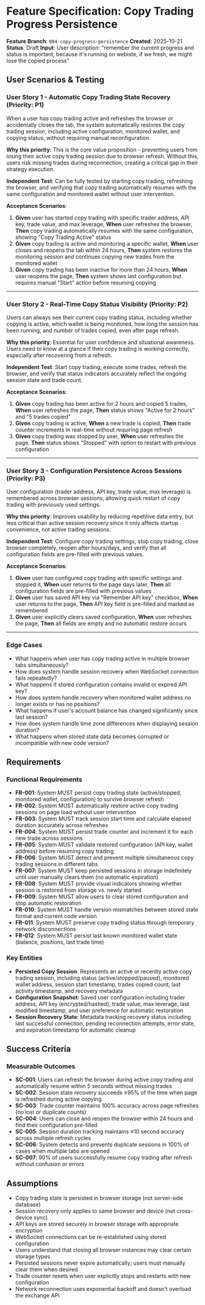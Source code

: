 # Feature Specification: Copy Trading Progress Persistence

**Feature Branch**: `004-copy-progress-persistence`
**Created**: 2025-10-21
**Status**: Draft
**Input**: User description: "remember the current progress and status is important, because it's running on webiste, if we fresh, we might lose the copied process"

## User Scenarios & Testing

### User Story 1 - Automatic Copy Trading State Recovery (Priority: P1)

When a user has copy trading active and refreshes the browser or accidentally closes the tab, the system automatically restores the copy trading session, including active configuration, monitored wallet, and copying status, without requiring manual reconfiguration.

**Why this priority**: This is the core value proposition - preventing users from losing their active copy trading session due to browser refresh. Without this, users risk missing trades during reconnection, creating a critical gap in their strategy execution.

**Independent Test**: Can be fully tested by starting copy trading, refreshing the browser, and verifying that copy trading automatically resumes with the same configuration and monitored wallet without user intervention.

**Acceptance Scenarios**:

1. **Given** user has started copy trading with specific trader address, API key, trade value, and max leverage, **When** user refreshes the browser, **Then** copy trading automatically resumes with the same configuration, showing "Copy Trading Active" status
2. **Given** copy trading is active and monitoring a specific wallet, **When** user closes and reopens the tab within 24 hours, **Then** system restores the monitoring session and continues copying new trades from the monitored wallet
3. **Given** copy trading has been inactive for more than 24 hours, **When** user reopens the page, **Then** system shows last configuration but requires manual "Start" action before resuming copying

---

### User Story 2 - Real-Time Copy Status Visibility (Priority: P2)

Users can always see their current copy trading status, including whether copying is active, which wallet is being monitored, how long the session has been running, and number of trades copied, even after page refresh.

**Why this priority**: Essential for user confidence and situational awareness. Users need to know at a glance if their copy trading is working correctly, especially after recovering from a refresh.

**Independent Test**: Start copy trading, execute some trades, refresh the browser, and verify that status indicators accurately reflect the ongoing session state and trade count.

**Acceptance Scenarios**:

1. **Given** copy trading has been active for 2 hours and copied 5 trades, **When** user refreshes the page, **Then** status shows "Active for 2 hours" and "5 trades copied"
2. **Given** copy trading is active, **When** a new trade is copied, **Then** trade counter increments in real-time without requiring page refresh
3. **Given** copy trading was stopped by user, **When** user refreshes the page, **Then** status shows "Stopped" with option to restart with previous configuration

---

### User Story 3 - Configuration Persistence Across Sessions (Priority: P3)

User configuration (trader address, API key, trade value, max leverage) is remembered across browser sessions, allowing quick restart of copy trading with previously used settings.

**Why this priority**: Improves usability by reducing repetitive data entry, but less critical than active session recovery since it only affects startup convenience, not active trading sessions.

**Independent Test**: Configure copy trading settings, stop copy trading, close browser completely, reopen after hours/days, and verify that all configuration fields are pre-filled with previous values.

**Acceptance Scenarios**:

1. **Given** user has configured copy trading with specific settings and stopped it, **When** user returns to the page days later, **Then** all configuration fields are pre-filled with previous values
2. **Given** user has saved API key via "Remember API key" checkbox, **When** user returns to the page, **Then** API key field is pre-filled and marked as remembered
3. **Given** user explicitly clears saved configuration, **When** user refreshes the page, **Then** all fields are empty and no automatic restore occurs

---

### Edge Cases

- What happens when user has copy trading active in multiple browser tabs simultaneously?
- How does system handle session recovery when WebSocket connection fails repeatedly?
- What happens if stored configuration contains invalid or expired API key?
- How does system handle recovery when monitored wallet address no longer exists or has no positions?
- What happens if user's account balance has changed significantly since last session?
- How does system handle time zone differences when displaying session duration?
- What happens when stored state data becomes corrupted or incompatible with new code version?

## Requirements

### Functional Requirements

- **FR-001**: System MUST persist copy trading state (active/stopped, monitored wallet, configuration) to survive browser refresh
- **FR-002**: System MUST automatically restore active copy trading sessions on page load without user intervention
- **FR-003**: System MUST track session start time and calculate elapsed duration accurately across refreshes
- **FR-004**: System MUST persist trade counter and increment it for each new trade across sessions
- **FR-005**: System MUST validate restored configuration (API key, wallet address) before resuming copy trading
- **FR-006**: System MUST detect and prevent multiple simultaneous copy trading sessions in different tabs
- **FR-007**: System MUST keep persisted sessions in storage indefinitely until user manually clears them (no automatic expiration)
- **FR-008**: System MUST provide visual indicators showing whether session is restored from storage vs. newly started
- **FR-009**: System MUST allow users to clear stored configuration and stop automatic restoration
- **FR-010**: System MUST handle version mismatches between stored state format and current code version
- **FR-011**: System MUST preserve copy trading status through temporary network disconnections
- **FR-012**: System MUST persist last known monitored wallet state (balance, positions, last trade time)

### Key Entities

- **Persisted Copy Session**: Represents an active or recently active copy trading session, including status (active/stopped/paused), monitored wallet address, session start timestamp, trades copied count, last activity timestamp, and recovery metadata
- **Configuration Snapshot**: Saved user configuration including trader address, API key (encrypted/hashed), trade value, max leverage, last modified timestamp, and user preference for automatic restoration
- **Session Recovery State**: Metadata tracking recovery status including last successful connection, pending reconnection attempts, error state, and expiration timestamp for automatic cleanup

## Success Criteria

### Measurable Outcomes

- **SC-001**: Users can refresh the browser during active copy trading and automatically resume within 5 seconds without missing trades
- **SC-002**: Session state recovery succeeds ≥95% of the time when page is refreshed during active copying
- **SC-003**: Trade counter maintains 100% accuracy across page refreshes (no lost or duplicate counts)
- **SC-004**: Users can close and reopen the browser within 24 hours and find their configuration pre-filled
- **SC-005**: Session duration tracking maintains ≤10 second accuracy across multiple refresh cycles
- **SC-006**: System detects and prevents duplicate sessions in 100% of cases when multiple tabs are opened
- **SC-007**: 90% of users successfully resume copy trading after refresh without confusion or errors

## Assumptions

- Copy trading state is persisted in browser storage (not server-side database)
- Session recovery only applies to same browser and device (not cross-device sync)
- API keys are stored securely in browser storage with appropriate encryption
- WebSocket connections can be re-established using stored configuration
- Users understand that closing all browser instances may clear certain storage types
- Persisted sessions never expire automatically; users must manually clear them when desired
- Trade counter resets when user explicitly stops and restarts with new configuration
- Network reconnection uses exponential backoff and doesn't overload the exchange API
